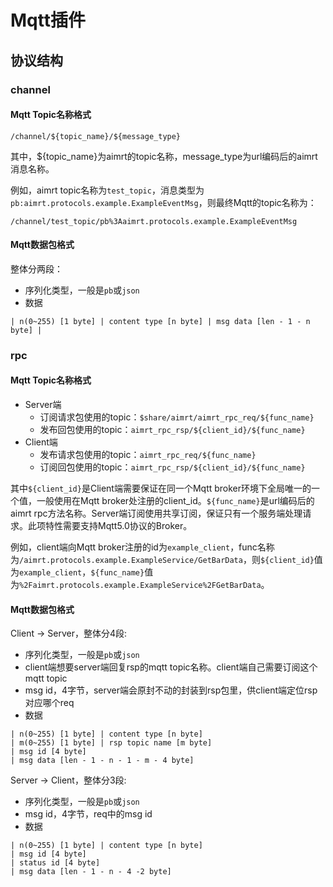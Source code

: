 # Mqtt插件


## 协议结构

### channel

#### Mqtt Topic名称格式
```
/channel/${topic_name}/${message_type}
```
其中，${topic_name}为aimrt的topic名称，message_type为url编码后的aimrt消息名称。

例如，aimrt topic名称为`test_topic`，消息类型为`pb:aimrt.protocols.example.ExampleEventMsg`，则最终Mqtt的topic名称为：

```
/channel/test_topic/pb%3Aaimrt.protocols.example.ExampleEventMsg
```


#### Mqtt数据包格式
整体分两段：
- 序列化类型，一般是`pb`或`json`
- 数据

```
| n(0~255) [1 byte] | content type [n byte] | msg data [len - 1 - n byte] |
```

### rpc

#### Mqtt Topic名称格式
- Server端
  - 订阅请求包使用的topic：`$share/aimrt/aimrt_rpc_req/${func_name}`
  - 发布回包使用的topic：`aimrt_rpc_rsp/${client_id}/${func_name}`
- Client端
  - 发布请求包使用的topic：`aimrt_rpc_req/${func_name}`
  - 订阅回包使用的topic：`aimrt_rpc_rsp/${client_id}/${func_name}`

其中`${client_id}`是Client端需要保证在同一个Mqtt broker环境下全局唯一的一个值，一般使用在Mqtt broker处注册的client_id。`${func_name}`是url编码后的aimrt rpc方法名称。Server端订阅使用共享订阅，保证只有一个服务端处理请求。此项特性需要支持Mqtt5.0协议的Broker。

例如，client端向Mqtt broker注册的id为`example_client`，func名称为`/aimrt.protocols.example.ExampleService/GetBarData`，则`${client_id}`值为`example_client`，`${func_name}`值为`%2Faimrt.protocols.example.ExampleService%2FGetBarData`。


#### Mqtt数据包格式

Client -> Server，整体分4段:
- 序列化类型，一般是`pb`或`json`
- client端想要server端回复rsp的mqtt topic名称。client端自己需要订阅这个mqtt topic
- msg id，4字节，server端会原封不动的封装到rsp包里，供client端定位rsp对应哪个req
- 数据

```
| n(0~255) [1 byte] | content type [n byte] 
| m(0~255) [1 byte] | rsp topic name [m byte] 
| msg id [4 byte] 
| msg data [len - 1 - n - 1 - m - 4 byte]
```

Server -> Client，整体分3段:
- 序列化类型，一般是`pb`或`json`
- msg id，4字节，req中的msg id
- 数据

```
| n(0~255) [1 byte] | content type [n byte] 
| msg id [4 byte] 
| status id [4 byte]
| msg data [len - 1 - n - 4 -2 byte]
```

